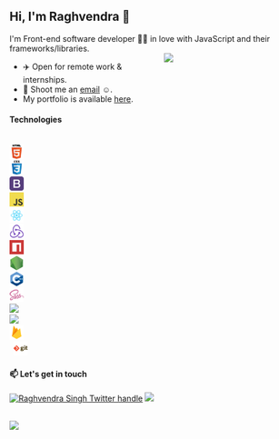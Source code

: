 ## Hi, I'm Raghvendra 👋

I'm Front-end software developer 👩‍💻 in love with JavaScript and their frameworks/libraries.
<br>
<img align="right" width="46%" src="https://media.giphy.com/media/M9gbBd9nbDrOTu1Mqx/giphy.gif"/>

- ✈️ Open for remote work & internships.
- :email: Shoot me an [email](mailto:raghvendrasinghh380@gmail.com) :relaxed:.
- My portfolio is available [here](https://rsinghcodes.vercel.app).

#### Technologies

<code>
<img height="25" src="https://raw.githubusercontent.com/github/explore/80688e429a7d4ef2fca1e82350fe8e3517d3494d/topics/html/html.png" />
<img height="25" src="https://raw.githubusercontent.com/github/explore/80688e429a7d4ef2fca1e82350fe8e3517d3494d/topics/css/css.png" />
<img height="25" src="https://raw.githubusercontent.com/github/explore/80688e429a7d4ef2fca1e82350fe8e3517d3494d/topics/bootstrap/bootstrap.png" />
<img height="25" src="https://raw.githubusercontent.com/github/explore/80688e429a7d4ef2fca1e82350fe8e3517d3494d/topics/javascript/javascript.png" />
<img height="25" src="https://raw.githubusercontent.com/github/explore/80688e429a7d4ef2fca1e82350fe8e3517d3494d/topics/react/react.png" />
<img height="25" src="https://raw.githubusercontent.com/github/explore/80688e429a7d4ef2fca1e82350fe8e3517d3494d/topics/redux/redux.png"/>
<img height="25" src="https://raw.githubusercontent.com/github/explore/80688e429a7d4ef2fca1e82350fe8e3517d3494d/topics/npm/npm.png"/>
<img height="25" src="https://raw.githubusercontent.com/github/explore/80688e429a7d4ef2fca1e82350fe8e3517d3494d/topics/nodejs/nodejs.png"/>
<img height="25" src="https://raw.githubusercontent.com/github/explore/80688e429a7d4ef2fca1e82350fe8e3517d3494d/topics/cpp/cpp.png"/>
<img height="25" src="https://raw.githubusercontent.com/github/explore/80688e429a7d4ef2fca1e82350fe8e3517d3494d/topics/sass/sass.png">
<img height="25" src="https://user-images.githubusercontent.com/54095539/120929781-09063680-c708-11eb-864d-8f586ef91fec.png">
<img height="25" src="https://user-images.githubusercontent.com/54095539/120929825-2fc46d00-c708-11eb-9009-f4610456de66.png">
<img height="25" src="https://raw.githubusercontent.com/github/explore/80688e429a7d4ef2fca1e82350fe8e3517d3494d/topics/firebase/firebase.png">
 <img height="25" src="https://raw.githubusercontent.com/github/explore/80688e429a7d4ef2fca1e82350fe8e3517d3494d/topics/git/git.png">
</code>

#### 📫 Let's get in touch

[<img alt="Raghvendra Singh Twitter handle" src="https://img.shields.io/badge/rsinghcodes%20-%231DA1F2.svg?&style=for-the-badge&logo=Twitter&logoColor=white" >](https://twitter.com/rsinghcodes) ![](https://komarev.com/ghpvc/?username=rsinghcodes&color=0071F2&style=flat-square)

<br>
<img src="https://github-readme-stats.vercel.app/api/top-langs/?username=rsinghcodes&theme=radical&langs_count=7&hide=racket&layout=compact" />
